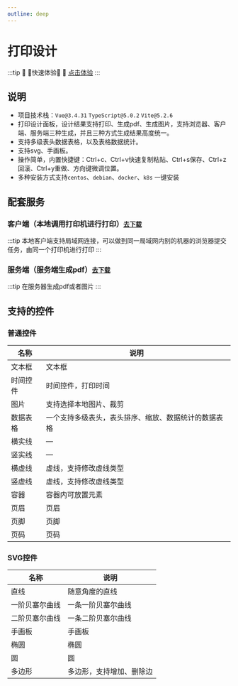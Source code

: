 ```yaml
---
outline: deep
---
```


# 打印设计

:::tip :tada: :100:快速体验:100: :tada:
[点击体验](./use-api/design-panel)
:::

## 说明

* 项目技术栈：`Vue@3.4.31` `TypeScript@5.0.2` `Vite@5.2.6`
* 打印设计面板，设计结果支持打印、生成pdf、生成图片，支持浏览器、客户端、服务端三种生成，并且三种方式生成结果高度统一。
* 支持多级表头数据表格，以及表格数据统计。
* 支持svg、手画板。
* 操作简单，内置快捷键：Ctrl+c、Ctrl+v快速复制粘贴、Ctrl+s保存、Ctrl+z回滚、Ctrl+y重做、方向键微调位置。
* 多种安装方式支持`centos`、`debian`、`docker`、`k8s` 一键安装

## 配套服务

### 客户端（本地调用打印机进行打印）[`去下载`](./deploy/client#download)

:::tip
本地客户端支持局域网连接，可以做到同一局域网内别的机器的浏览器提交任务，由同一个打印机进行打印
:::

### 服务端（服务端生成pdf）[`去下载`](https://myprint.top/myprint-server.zip)

:::tip
在服务器生成pdf或者图片
:::

## 支持的控件

### 普通控件

| 名称   | 说明                         |
|------|----------------------------|
| 文本框  | 文本框                        |
| 时间控件 | 时间控件，打印时间                  |
| 图片   | 支持选择本地图片、裁剪                |
| 数据表格 | 一个支持多级表头，表头排序、缩放、数据统计的数据表格 |
| 横实线  | —                          |
| 竖实线  | —                          |
| 横虚线  | 虚线，支持修改虚线类型                |
| 竖虚线  | 虚线，支持修改虚线类型                |
| 容器   | 容器内可放置元素                   |
| 页眉   | 页眉                         |
| 页脚   | 页脚                         |
| 页码   | 页码                         |

### SVG控件

| 名称      | 说明           |
|---------|--------------|
| 直线      | 随意角度的直线      |
| 一阶贝塞尔曲线 | 一条一阶贝塞尔曲线    |
| 二阶贝塞尔曲线 | 一条二阶贝塞尔曲线    |
| 手画板     | 手画板          |
| 椭圆      | 椭圆           |
| 圆       | 圆            |
| 多边形     | 多边形，支持增加、删除边 |
